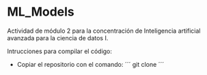 # ML_Models
Actividad de módulo 2 para la concentración de Inteligencia artificial avanzada para la ciencia de datos I.

Intrucciones para compilar el código:
- Copiar el repositorio con el comando:
´´´
git clone <nombre del repositorio>
´´´
